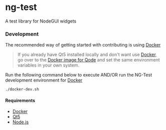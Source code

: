 # ng-test
A test library for NodeGUI widgets

### Development
The recommended way of getting started with contributing is using [Docker](https://docker.com)

> If you already have Qt5 installed locally and don't want use [Docker](https://docker.com), go over to the [Docker image for Qode](https://github.com/ng-qt/qode-docker-image) and set the same environment variables in your own system.

Run the following command below to execute AND/OR run the NG-Test development environment for [Docker](https://docker.com)
```
./docker-dev.sh
```

#### Requirements
* [Docker](https://docker.com)
* [Qt5](https://doc.qt.io/qt-5/qt5-intro.html)
* [Node.js](https://nodejs.org)
